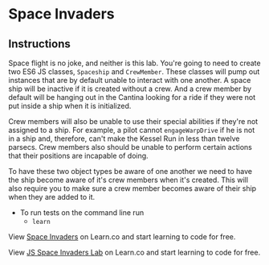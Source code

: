 # Space Invaders

## Instructions

Space flight is no joke, and neither is this lab.  You're going to need to create two ES6 JS classes, `Spaceship` and `CrewMember`. These classes will pump out instances that are by default unable to interact with one another.  A space ship will be inactive if it is created without a crew.  And a crew member by default will be hanging out in the Cantina looking for a ride if they were not put inside a ship when it is initialized.

Crew members will also be unable to use their special abilities if they're not assigned to a ship.  For example, a pilot cannot `engageWarpDrive` if he is not in a ship and, therefore, can't make the Kessel Run in less than twelve parsecs. Crew members also should be unable to perform certain actions that their positions are incapable of doing.

To have these two object types be aware of one another we need to have the ship become aware of it's crew members when it's created. This will also require you to make sure a crew member becomes aware of their ship when they are added to it.

- To run tests on the command line run
  -  `learn`

<p data-visibility='hidden'>View <a href='https://learn.co/lessons/space-invaders' title='Space Invaders'>Space Invaders</a> on Learn.co and start learning to code for free.</p>

<p data-visibility='hidden'>View <a href='https://learn.co/lessons/space-invaders'>JS Space Invaders Lab</a> on Learn.co and start learning to code for free.</p>
